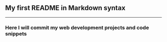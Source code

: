 ## My first README in **Markdown** syntax

------------------------------------------

### Here I will commit my web development projects and code snippets